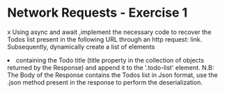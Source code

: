 # Network Requests - Exercise 1


x Using async and await ,implement the necessary code to recover the Todos list present in the following URL through an http request: link.
 Subsequently, dynamically create a list of elements <li> containing the Todo title (title property in the collection of objects returned by the Response)
 and append it to the '.todo-list' element. 
 N.B: The Body of the Response contains the Todos list in Json format, use the .json method present in the response to perform the deserialization.